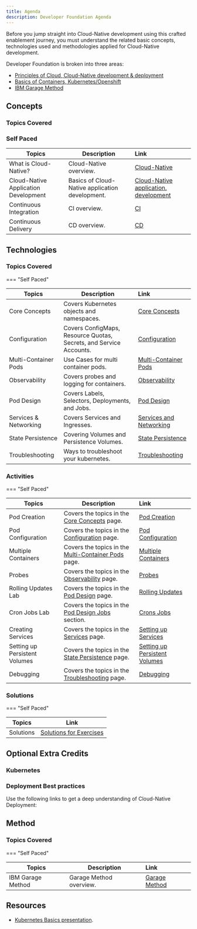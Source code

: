 ```yaml
---
title: Agenda
description: Developer Foundation Agenda
---
```

<!--- cSpell:ignore ICPA openshiftconsole Theia userid toolset crwexposeservice gradlew bluemix ocinstall Mico crwopenlink crwopenapp swaggerui gitpat gituser  buildconfig yourproject wireframe devenvsetup viewapp crwopenlink  atemplatized rtifactoryurlsetup Kata Koda configmap Katacoda checksetup cndp katacoda checksetup Linespace igccli regcred REPLACEME Tavis pipelinerun openshiftcluster invokecloudshell cloudnative sampleapp bwoolf hotspots multicloud pipelinerun Sricharan taskrun Vadapalli Rossel REPLACEME cloudnativesampleapp artifactoryuntar untar Hotspot devtoolsservices Piyum Zonooz Farr Kamal Arora Laszewski  Roadmap roadmap Istio Packt buildpacks automatable ksonnet jsonnet targetport podsiks SIGTERM SIGKILL minikube apiserver multitenant kubelet multizone Burstable checksetup handson  stockbffnode codepatterns devenvsetup newwindow preconfigured cloudantcredentials apikey Indexyaml classname  errorcondition tektonpipeline gradlew gitsecret viewapp cloudantgitpodscreen crwopenlink cdply crwopenapp -->

Before you jump straight into Cloud-Native development using this crafted enablement journey, you must understand the related basic concepts, technologies used and methodologies applied for Cloud-Native development.

Developer Foundation is broken into three areas:

- [Principles of Cloud, Cloud-Native development & deployment](#concepts)
- [Basics of Containers, Kubernetes/Openshift](#technologies)
- [IBM Garage Method]("#method")

## Concepts
### Topics Covered

### Self Paced

| Topics                          | Description         | Link                                                             |
| --------------------------------| ------------------  |:-----------------------------------------------------------------|
| What is Cloud-Native? | Cloud-Native overview. | [Cloud-Native](cloud-native-overview/)                         |
| Cloud-Native Application Development  | Basics of Cloud-Native application development. | [Cloud-Native application. development](cloud-native-app-dev/) |
| Continuous Integration | CI overview. | [CI](../developer-intermediate/continuous-integration/)          |
| Continuous Delivery | CD overview. | [CD](../developer-intermediate/continuous-delivery/)             |


## Technologies
### Topics Covered

=== "Self Paced"

| Topics                          | Description         | Link                                                |
| --------------------------------| ------------------  |:----------------------------------------------------|
| Core Concepts | Covers Kubernetes objects and namespaces. | [Core Concepts](k8s-core-concepts/)                 |
| Configuration | Covers ConfigMaps, Resource Quotas, Secrets, and Service Accounts. | [Configuration](k8s-configuration/)                 |
| Multi-Container Pods | Use Cases for multi container pods. | [Multi-Container Pods](k8s-multi-container-pods/)   |
| Observability | Covers probes and logging for containers. | [Observability](k8s-observability/)                 |
| Pod Design | Covers Labels, Selectors, Deployments, and Jobs. | [Pod Design](k8s-pod-design/)                       |
| Services & Networking | Covers Services and Ingresses.  | [Services and Networking](k8s-services-networking/) |
| State Persistence| Covering Volumes and Persistence Volumes. | [State Persistence](k8s-state-persistence/)         |
| Troubleshooting | Ways to troubleshoot your kubernetes. | [Troubleshooting](k8s-troubleshooting/)             |

### Activities

=== "Self Paced"

| Topics                          | Description                                                                            | Link                                                    |
| --------------------------------|----------------------------------------------------------------------------------------|:--------------------------------------------------------|
| Pod Creation | Covers the topics in the [Core Concepts](k8s-core-concepts/) page.                     | [Pod Creation](activities/labs/lab1/)                   |
| Pod Configuration | Covers the topics in the [Configuration](k8s-configuration/) page.                     | [Pod Configuration](activities/labs/lab2/)              |
| Multiple Containers | Covers the topics in the [Multi-Container Pods](k8s-multi-container-pods/) page.       | [Multiple Containers](activities/labs/lab3/)            |
| Probes | Covers the topics in the [Observability](k8s-observability/) page.                     | [Probes](activities/labs/lab4/)                         |
| Rolling Updates Lab | Covers the topics in the [Pod Design](k8s-pod-design/) page.                           | [Rolling Updates](activities/labs/lab6/)                |
| Cron Jobs Lab | Covers the topics in the [Pod Design Jobs](k8s-pod-design#jobs-and-cronjobs/) section. | [Crons Jobs](activities/labs/lab7/)                     |
| Creating Services | Covers the topics in the [Services](k8s-services-networking/) page.                    | [Setting up Services](activities/labs/lab8/)            |
| Setting up Persistent Volumes | Covers the topics in the [State Persistence](k8s-state-persistence/) page.             | [Setting up Persistent Volumes](activities/labs/lab10/) |
| Debugging | Covers the topics in the [ Troubleshooting](k8s-troubleshooting/) page.                | [Debugging](activities/labs/lab5/)                      |

### Solutions

=== "Self Paced"

| Topics                          | Link                                                  |
| --------------------------------|-------------------------------------------------------|
| Solutions | [Solutions for Exercises](activities/labs/solutions/) |



## Optional Extra Credits
### Kubernetes
<ActivationPage content="kubernetes" tileColor="bx--article-card--ibm">
</ActivationPage>

### Deployment Best practices
Use the following links to get a deep understanding of Cloud-Native Deployment:
<ActivationPage content="cndp">
</ActivationPage>

## Method
### Topics Covered


=== "Self Paced"

| Topics                          | Description         | Link                                 |
| --------------------------------| ------------------  |:-------------------------------------|
| IBM Garage Method | Garage Method overview. | [Garage Method](garage-development/) |


## Resources
- [Kubernetes Basics presentation](../slides/03-Kubernetes-Basics.pdf).
